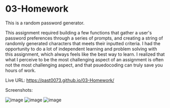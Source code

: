 # 03-Homework
This is a random password generator.

This assignment required building a few functions that gather a user's password preferences through a series of prompts, and creating a string of randomly generated characters that meets their inputted criteria. I had the opportunity to do a lot of independent learning and problem solving with this assignment, which always feels like the best way to learn. I realized that what I perceive to be the most challenging aspect of an assignment is often not the most challenging aspect, and that psuedocoding can truly save you hours of work. 

Live URL: https://past0073.github.io/03-Homework/ 

Screenshots:

![image](https://user-images.githubusercontent.com/74335621/103494081-ad531c80-4dfa-11eb-8088-6887c6407c17.png)
![image](https://user-images.githubusercontent.com/74335621/103494125-d5db1680-4dfa-11eb-9756-b0eabcbde22c.png)
![image](https://user-images.githubusercontent.com/74335621/103494160-fefba700-4dfa-11eb-9b44-76773d8393d1.png)

